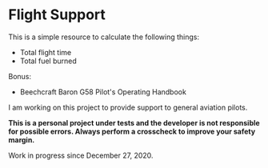 # Flight Support

This is a simple resource to calculate the following things:
- Total flight time
- Total fuel burned

Bonus:

- Beechcraft Baron G58 Pilot's Operating Handbook

I am working on this project to provide support to general aviation pilots.

<b>This is a personal project under tests and the developer is not responsible for possible errors. Always perform a crosscheck to improve your safety margin.</b>

Work in progress since December 27, 2020.
